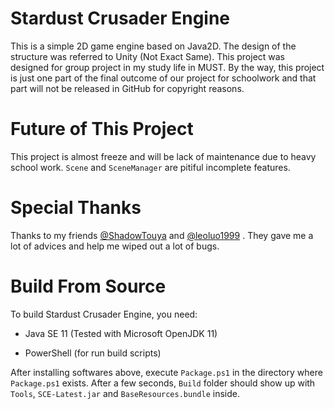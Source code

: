 # Stardust Crusader Engine

This is a simple 2D game engine based on Java2D. The design of the structure was referred to Unity (Not Exact Same). This project was designed for group project in my study life in MUST.
By the way, this project is just one part of the final outcome of our project for schoolwork and that part will not be released in GitHub for copyright reasons.

# Future of This Project

This project is almost freeze and will be lack of maintenance due to heavy school work. `Scene` and `SceneManager` are pitiful incomplete features.

# Special Thanks

Thanks to my friends [@ShadowTouya](https://github.com/ShadowTouya) and [@leoluo1999](https://github.com/leoluo1999) . They gave me a lot of advices and help me wiped out a lot of bugs.

# Build From Source

To build Stardust Crusader Engine, you need:

- Java SE 11 (Tested with Microsoft OpenJDK 11)

- PowerShell (for run build scripts)

After installing softwares above, execute `Package.ps1` in the directory where `Package.ps1` exists. After a few seconds, `Build` folder should show up with `Tools`, `SCE-Latest.jar` and `BaseResources.bundle` inside.
